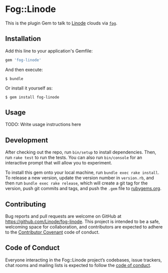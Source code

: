 # Fog::Linode

This is the plugin Gem to talk to [Linode](https://linode.com) clouds via [`fog`](https://github.com/fog/fog).

## Installation

Add this line to your application's Gemfile:

```ruby
gem 'fog-linode'
```

And then execute:

    $ bundle

Or install it yourself as:

    $ gem install fog-linode

## Usage

TODO: Write usage instructions here

## Development

After checking out the repo, run `bin/setup` to install dependencies. Then, run `rake test` to run the tests. You can also run `bin/console` for an interactive prompt that will allow you to experiment.

To install this gem onto your local machine, run `bundle exec rake install`. To release a new version, update the version number in `version.rb`, and then run `bundle exec rake release`, which will create a git tag for the version, push git commits and tags, and push the `.gem` file to [rubygems.org](https://rubygems.org).

## Contributing

Bug reports and pull requests are welcome on GitHub at https://github.com/Linode/fog-linode. This project is intended to be a safe, welcoming space for collaboration, and contributors are expected to adhere to the [Contributor Covenant](http://contributor-covenant.org) code of conduct.

## Code of Conduct

Everyone interacting in the Fog::Linode project’s codebases, issue trackers, chat rooms and mailing lists is expected to follow the [code of conduct](https://github.com/Linode/fog-linode/blob/master/CODE_OF_CONDUCT.md).
